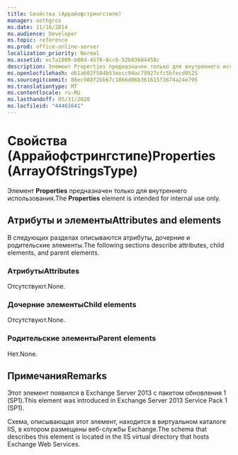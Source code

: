 ```yaml
---
title: Свойства (Аррайофстрингстипе)
manager: sethgros
ms.date: 11/16/2014
ms.audience: Developer
ms.topic: reference
ms.prod: office-online-server
localization_priority: Normal
ms.assetid: ec7a1009-b06d-4578-8cc6-52b83684458c
description: Элемент Properties предназначен только для внутреннего использования.
ms.openlocfilehash: d61a602f504b53eecc94ac79927cfc5bfecd0525
ms.sourcegitcommit: 88ec988f2bb67c1866d06b361615f3674a24e795
ms.translationtype: MT
ms.contentlocale: ru-RU
ms.lasthandoff: 05/31/2020
ms.locfileid: "44461641"
---
```

# <a name="properties-arrayofstringstype"></a><span data-ttu-id="5c6fd-103">Свойства (Аррайофстрингстипе)</span><span class="sxs-lookup"><span data-stu-id="5c6fd-103">Properties (ArrayOfStringsType)</span></span>

<span data-ttu-id="5c6fd-104">Элемент **Properties** предназначен только для внутреннего использования.</span><span class="sxs-lookup"><span data-stu-id="5c6fd-104">The **Properties** element is intended for internal use only.</span></span> 

## <a name="attributes-and-elements"></a><span data-ttu-id="5c6fd-105">Атрибуты и элементы</span><span class="sxs-lookup"><span data-stu-id="5c6fd-105">Attributes and elements</span></span>

<span data-ttu-id="5c6fd-106">В следующих разделах описываются атрибуты, дочерние и родительские элементы.</span><span class="sxs-lookup"><span data-stu-id="5c6fd-106">The following sections describe attributes, child elements, and parent elements.</span></span>
  
### <a name="attributes"></a><span data-ttu-id="5c6fd-107">Атрибуты</span><span class="sxs-lookup"><span data-stu-id="5c6fd-107">Attributes</span></span>

<span data-ttu-id="5c6fd-108">Отсутствуют.</span><span class="sxs-lookup"><span data-stu-id="5c6fd-108">None.</span></span>
  
### <a name="child-elements"></a><span data-ttu-id="5c6fd-109">Дочерние элементы</span><span class="sxs-lookup"><span data-stu-id="5c6fd-109">Child elements</span></span>

<span data-ttu-id="5c6fd-110">Отсутствуют.</span><span class="sxs-lookup"><span data-stu-id="5c6fd-110">None.</span></span>
  
### <a name="parent-elements"></a><span data-ttu-id="5c6fd-111">Родительские элементы</span><span class="sxs-lookup"><span data-stu-id="5c6fd-111">Parent elements</span></span>

<span data-ttu-id="5c6fd-112">Нет.</span><span class="sxs-lookup"><span data-stu-id="5c6fd-112">None.</span></span>
  
## <a name="remarks"></a><span data-ttu-id="5c6fd-113">Примечания</span><span class="sxs-lookup"><span data-stu-id="5c6fd-113">Remarks</span></span>

<span data-ttu-id="5c6fd-114">Этот элемент появился в Exchange Server 2013 с пакетом обновления 1 (SP1).</span><span class="sxs-lookup"><span data-stu-id="5c6fd-114">This element was introduced in Exchange Server 2013 Service Pack 1 (SP1).</span></span>
  
<span data-ttu-id="5c6fd-115">Схема, описывающая этот элемент, находится в виртуальном каталоге IIS, в котором размещены веб-службы Exchange.</span><span class="sxs-lookup"><span data-stu-id="5c6fd-115">The schema that describes this element is located in the IIS virtual directory that hosts Exchange Web Services.</span></span>
  

